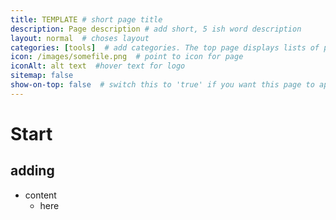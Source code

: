 ```yaml
---
title: TEMPLATE # short page title
description: Page description # add short, 5 ish word description
layout: normal  # choses layout
categories: [tools]  # add categories. The top page displays lists of pages with the categories [consultancy tools projects research]
icon: /images/somefile.png  # point to icon for page
iconAlt: alt text  #hover text for logo
sitemap: false
show-on-top: false  # switch this to 'true' if you want this page to appear on the top page.
---
```

# Start
## adding
- content
  - here
